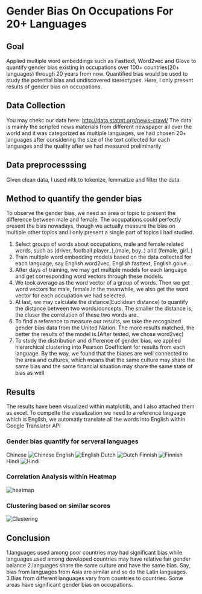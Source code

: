 # Gender Bias On Occupations For 20+ Languages
## Goal
Applied multiple word embeddings such as Fasttext, Word2vec and Glove to quantify gender bias existing in occupations over 100+ countries(20+ languages) through 20 years from now. Quantified bias would be used to study the potential bias and undiscovered stereotypes. Here, I only present results of gender bias on occupations.
## Data Collection
You may chekc our data here: http://data.statmt.org/news-crawl/
The data is mainly the scripted news materials from different newspaper all over the world and it was categorized as multiple languages, we had chosen 20+ languages after considering the size of the text collected for each languages and the quality after we had measured preliminarily
## Data preprocesssing
Given clean data, I used nltk to tokenize, lemmatize and filter the data.
## Method to quantify the gender bias
To observe the gender bias, we need an area or topic to present the difference between male and female. The occupations could perfectly present the bias nowadays, though we actually measure the bias on multiple other topics and I only present a single part of topics I had studied.
1. Select groups of words about occupations, male and female related words, such as (driver, football player..),(male, boy..) and (female, girl..)
2. Train multiple word embedding models based on the data collected for each language, say English.word2vec, English.fasttext, English.golve....
3. After days of training, we may get multiple models for each language and get corresponding word vectors through these models.
4. We took average as the word vector of a group of words. Then we get word vectors for male, female.In the meanwhile, we also get the word vector for each occupation we had selected.
5. At last, we may calculate the distance(Euclidean distance) to quantify the distance between two words/concepts. The smaller the distance is, the closer the correlation of these two words are.
6. To find a reference to measure our results, we take the recognized gender bias data from the United Nation. The more results matched, the better the results of the model is.(After tested, we chose word2vec)
7. To study the distribution and difference of gender bias, we applied hierarchical clustering into Pearson Coefficient for results from each language. By the way, we found that the biases are well connected to the area and cultures, which means that the same culture may share the same bias and the same financial situation may share the same state of bias as well.

## Results
The results have been visualized within matplotlib, and I also attached them as excel.
To compelte the visualization we need to a reference language which is English, we automatly translate all the words into English within Google Translator API
### Gender bias quantify for serveral languages
Chinese
![Chinese](https://github.com/Azure-Whale/NLP-for-quantifying-Gender-Bias-on-occupations-for-20-languages/blob/master/Results/Chinese.png)
English
![English](https://github.com/Azure-Whale/NLP-for-quantifying-Gender-Bias-on-occupations-for-20-languages/blob/master/Results/English.png)
Dutch
![Dutch](https://github.com/Azure-Whale/NLP-for-quantifying-Gender-Bias-on-occupations-for-20-languages/blob/master/Results/Dutch.png)
Finnish
![Finnish](https://github.com/Azure-Whale/NLP-for-quantifying-Gender-Bias-on-occupations-for-20-languages/blob/master/Results/Finnish.png)
Hindi
![Hindi](https://github.com/Azure-Whale/NLP-for-quantifying-Gender-Bias-on-occupations-for-20-languages/blob/master/Results/Hindi.png)
### Correlation Analysis within Heatmap
![heatmap](https://github.com/Azure-Whale/NLP-for-quantifying-Gender-Bias-on-occupations-for-20-languages/blob/master/Table/Visualization/Revised_HeatMap.png)
### Clustering based on similar scores
![Clustering](https://github.com/Azure-Whale/NLP-for-quantifying-Gender-Bias-on-occupations-for-20-languages/blob/master/Table/hierarchical%20map_39.png)
## Conclusion
1.languages used among poor countries may had significant bias while languages used among developed countries may have relative fair gender balance
2.languages share the same culture and have the same bias. Say, bias from languages from Asia are similar and so do the Latin languages.
3.Bias from different languages vary from countries to countries. Some areas have significant gender bias on occupations.


